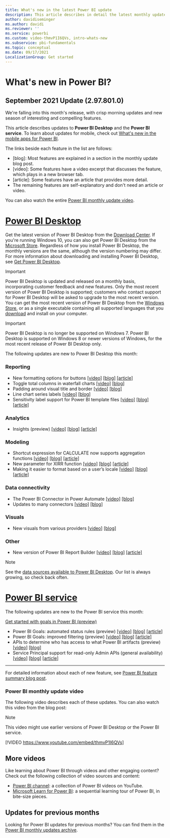 ```yaml
---
title: What's new in the latest Power BI update
description: This article describes in detail the latest monthly update for Power BI.
author: davidiseminger
ms.author: davidi
ms.reviewer: ''
ms.service: powerbi
ms.custom: video-thmvP1I6QVs, intro-whats-new
ms.subservice: pbi-fundamentals
ms.topic: conceptual
ms.date: 09/17/2021
LocalizationGroup: Get started
---
```

# What's new in Power BI?

## September 2021 Update (2.97.801.0)

We're falling into this month's release, with crisp morning updates and new season of interesting and compelling features. 

This article describes updates to **Power BI Desktop** and the **Power BI service**. To learn about updates for mobile, check out [What's new in the mobile apps for Power BI](../consumer/mobile/mobile-whats-new-in-the-mobile-apps.md).

The links beside each feature in the list are follows:

* \[blog\]: Most features are explained in a section in the monthly update blog post.
* \[video\]: Some features have a video excerpt that discusses the feature, which plays in a new browser tab.
* \[article\]: Some features have an article that provides more detail.
* The remaining features are self-explanatory and don't need an article or video.

You can also watch the entire [Power BI monthly update video](#power-bi-monthly-update-video).

# [Power BI Desktop](#tab/powerbi-desktop)

Get the latest version of Power BI Desktop from the [Download Center](https://www.microsoft.com/download/details.aspx?id=58494). If you're running Windows 10, you can also get Power BI Desktop from the [Microsoft Store](https://aka.ms/pbidesktopstore). Regardless of how you install Power BI Desktop, the monthly versions are the same, although the version numbering may differ. For more information about downloading and installing Power BI Desktop, see [Get Power BI Desktop](desktop-get-the-desktop.md). 

> [!IMPORTANT]
> Power BI Desktop is updated and released on a monthly basis, incorporating customer feedback and new features. Only the most recent version of Power BI Desktop is supported; customers who contact support for Power BI Desktop will be asked to upgrade to the most recent version. 
> You can get the most recent version of Power BI Desktop from the [Windows Store](https://aka.ms/pbidesktopstore), or as a single executable containing all supported languages that you [download](https://www.microsoft.com/download/details.aspx?id=58494) and install on your computer.

> [!IMPORTANT]
> Power BI Desktop is no longer be supported on Windows 7. Power BI Desktop is supported on Windows 8 or newer versions of Windows, for the most recent release of Power BI Desktop only.

The following updates are new to Power BI Desktop this month:

### Reporting
* New formatting options for buttons  [[video]](https://youtu.be/mOVmf5jQwrw?t=14)  [[blog]](https://powerbi.microsoft.com/blog/power-bi-august-2021-feature-summary/#post-17174-_Toc81908301)  [[article]](../create-reports/power-bi-customize-button.md)
* Toggle total columns in waterfall charts [[video]](https://youtu.be/mOVmf5jQwrw?t=69)   [[blog]](https://powerbi.microsoft.com/blog/power-bi-august-2021-feature-summary/#post-17174-_Toc81908302) 
* Padding around visual title and border  [[video]](https://youtu.be/mOVmf5jQwrw?t=95)  [[blog]](https://powerbi.microsoft.com/blog/power-bi-august-2021-feature-summary/#post-17174-_Toc81908303)  
* Line chart series labels  [[video]](https://youtu.be/mOVmf5jQwrw?t=136)  [[blog]](https://powerbi.microsoft.com/blog/power-bi-august-2021-feature-summary/#post-17174-_Toc81908304)  
* Sensitivity label support for Power BI template files  [[video]](https://youtu.be/mOVmf5jQwrw?t=301)  [[blog]](https://powerbi.microsoft.com/blog/power-bi-august-2021-feature-summary/#post-17174-_Toc81908305)  [[article]](../admin/service-security-sensitivity-label-overview.md)

### Analytics
* Insights (preview)  [[video]](https://youtu.be/mOVmf5jQwrw?t=327)  [[blog]](https://powerbi.microsoft.com/blog/power-bi-august-2021-feature-summary/#post-17174-_Toc81908307) [[article]](../create-reports/insights.md)


### Modeling
* Shortcut expression for CALCULATE now supports aggregation functions   [[video]](https://youtu.be/mOVmf5jQwrw?t=379)  [[blog]](https://powerbi.microsoft.com/blog/power-bi-august-2021-feature-summary/#post-17174-_Toc81908309)  [[article]](/dax/calculate-function-dax)
* New parameter for XIRR function [[video]](https://youtu.be/mOVmf5jQwrw?t=409) [[blog]](https://powerbi.microsoft.com/blog/power-bi-august-2021-feature-summary/#post-17174-_Toc81908310)  [[article]](/dax/xirr-function-dax)
* Making it easier to format based on a user’s locale [[video]](https://youtu.be/mOVmf5jQwrw?t=430) [[blog]](https://powerbi.microsoft.com/blog/power-bi-august-2021-feature-summary/#post-17174-_Toc81908311)  [[article]](/dax/format-function-dax)


### Data connectivity
* The Power BI Connector in Power Automate [[video]](https://youtu.be/mOVmf5jQwrw?t=715)  [[blog]](https://powerbi.microsoft.com/blog/power-bi-august-2021-feature-summary/#post-17174-_Toc81908313)
* Updates to many connectors [[video]](https://youtu.be/mOVmf5jQwrw?t=752)  [[blog]](https://powerbi.microsoft.com/blog/power-bi-august-2021-feature-summary/#post-17174-_Toc81908314) 

### Visuals
* New visuals from various providers [[video]](https://youtu.be/mOVmf5jQwrw?t=1089)  [[blog]](https://powerbi.microsoft.com/blog/power-bi-august-2021-feature-summary/#post-17174-_Toc81908331)

### Other
* New version of Power BI Report Builder [[video]](https://youtu.be/mOVmf5jQwrw?t=1157)  [[blog]](https://powerbi.microsoft.com/blog/power-bi-august-2021-feature-summary/#post-17174-_Toc81908339)  [[article]](/power-bi/paginated-reports/report-builder-power-bi)

> [!NOTE]
> See the [data sources available to Power BI Desktop](../connect-data/desktop-data-sources.md). Our list is always growing, so check back often.


# [Power BI service](#tab/powerbi-service)

The following updates are new to the Power BI service this month:

[Get started with goals in Power BI (preview)](../create-reports/service-goals-introduction.md)

* Power BI Goals: automated status rules (preview)  [[video]](https://youtu.be/mOVmf5jQwrw?t=777)  [[blog]](https://powerbi.microsoft.com/blog/power-bi-august-2021-feature-summary/#post-17174-_Toc81908321)  [[article]](../create-reports/service-goals-introduction.md)
* Power BI Goals: improved filtering  (preview)  [[video]](https://youtu.be/mOVmf5jQwrw?t=823)  [[blog]](https://powerbi.microsoft.com/blog/power-bi-august-2021-feature-summary/#post-17174-_Toc81908322)  [[article]](../create-reports/service-goals-introduction.md)
* APIs to determine who has access to what Power BI artifacts (preview)  [[video]](https://youtu.be/mOVmf5jQwrw?t=858)  [[blog]](https://powerbi.microsoft.com/blog/power-bi-august-2021-feature-summary/#post-17174-_Toc81908323)
* Service Principal support for read-only Admin APIs (general availability)  [[video]](https://youtu.be/mOVmf5jQwrw?t=935)  [[blog]](https://powerbi.microsoft.com/blog/power-bi-august-2021-feature-summary/#post-17174-_Toc81908324)  [[article]](../admin/read-only-apis-service-principal-authentication.md)

---


For detailed information about each of new feature, see [Power BI feature summary blog post](https://powerbi.microsoft.com/blog/power-bi-august-2021-feature-summary/).


### Power BI monthly update video
The following video describes each of these updates. You can also watch this video from the blog post:

> [!NOTE]  
> This video might use earlier versions of Power BI Desktop or the Power BI service.

[!VIDEO https://www.youtube.com/embed/thmvP1I6QVs]


## More videos

Like learning about Power BI through videos and other engaging content? Check out the following collection of video sources and content:

-   [Power BI channel](https://www.youtube.com/user/mspowerbi): a collection of Power BI videos on YouTube.
-   [Microsoft Learn for Power BI](/learn/powerplatform/power-bi?WT.mc_id=powerbi_landingpage-docs-link): a sequential learning tour of Power BI, in bite-size pieces.

## Updates for previous months

Looking for Power BI updates for previous months? You can find them in the [Power BI monthly updates archive](desktop-latest-update-archive.md).
